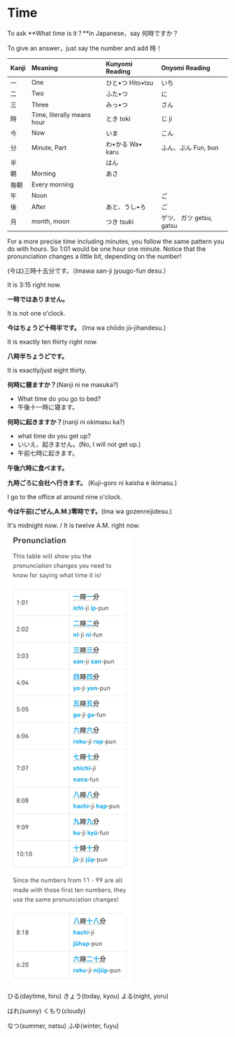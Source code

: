 # Time

To ask **What time is it？**in Japanese，say 何時ですか？

To give an answer，just say the number and add 時！

| Kanji | Meaning | Kunyomi Reading | Onyomi Reading |
| :--- | :--- | :--- | :--- |
| 一 | One | ひと•つ Hito•tsu | いち |
| 二 | Two | ふた•つ | に |
| 三 | Three | みっ•つ | さん |
| 時 | Time, literally means hour | とき toki | じ ji |
| 今 | Now | いま | こん |
| 分 | Minute, Part | わ•かる Wa• karu | ふん、ぶん Fun, bun |
| 半 |  | はん |  |
| 朝 | Morning | あさ |  |
| 毎朝 | Every morning |  |  |
| 午 | Noon |  | ご |
| 後 | After | あと、うし•ろ | ご |
| 月 | month, moon | つき tsuki | ゲツ、 ガツ  getsu, gatsu |

For a more precise time including minutes, you follow the same pattern you do with hours. So 1:01 would be one hour one minute. Notice that the pronunciation changes a little bit, depending on the number!

\(今は\)三時十五分です。（Imawa san-ji jyuugo-fun desu.）

It is 3:15 right now.

**一時ではありません。**

It is not one o'clock.

**今はちょうど十時半です。** \(Ima wa chōdo jū-jihandesu.\)

It is exactly ten thirty right now.

**八時半ちょうどです。**

It is exactly/just eight thirty.

**何時に寝ますか？**\(Nanji ni ne masuka?\)

* What time do you go to bed?
* 午後十一時に寝ます。

**何時に起きますか？**\(nanji ni okimasu ka?\)

* what time do you get up?
* いいえ、起きません。\(No, I will not get up.\)
* 午前七時に起きます。

**午後六時に食べます。**

**九時ごろに会社へ行きます。** \(Kuji-goro ni kaisha e ikimasu.\)

I go to the office at around nine o'clock.

**今は午前\(ごぜん,A.M.\)零時です。**\(Ima wa gozenreijidesu.\)

It's midnight now. / It is twelve A.M. right now.

![jp time](../../../.gitbook/assets/duo_ja_time.jpg)

ひる\(daytime, hiru\) きょう\(today, kyou\) よる\(night, yoru\)

はれ\(sunny\) くもり\(cloudy\)

なつ\(summer, natsu\) ふゆ\(winter, fuyu\)

